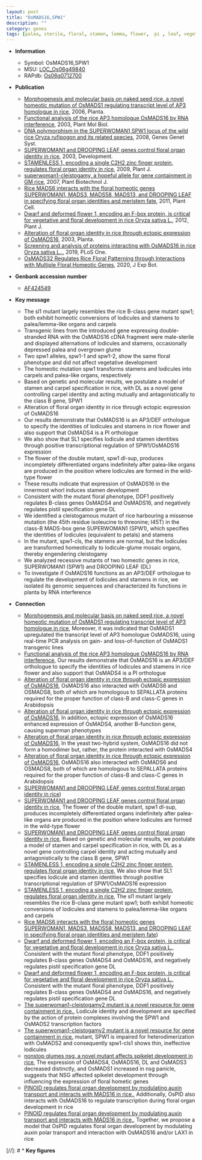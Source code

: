 ```yaml
---
layout: post
title: "OsMADS16,SPW1"
description: ""
category: genes
tags: [palea, sterile, floral, stamen, lemma, flower,  pi , leaf, vegetative]
---
```


* **Information**  
    + Symbol: OsMADS16,SPW1  
    + MSU: [LOC_Os06g49840](http://rice.plantbiology.msu.edu/cgi-bin/ORF_infopage.cgi?orf=LOC_Os06g49840)  
    + RAPdb: [Os06g0712700](http://rapdb.dna.affrc.go.jp/viewer/gbrowse_details/irgsp1?name=Os06g0712700)  

* **Publication**  
    + [Morphogenesis and molecular basis on naked seed rice, a novel homeotic mutation of OsMADS1 regulating transcript level of AP3 homologue in rice](http://www.ncbi.nlm.nih.gov/pubmed?term=Morphogenesis+and+molecular+basis+on+naked+seed+rice,+a+novel+homeotic+mutation+of+OsMADS1+regulating+transcript+level+of+AP3+homologue+in+rice%5BTitle%5D), 2006, Planta.
    + [Functional analysis of the rice AP3 homologue OsMADS16 by RNA interference](http://www.ncbi.nlm.nih.gov/pubmed?term=Functional+analysis+of+the+rice+AP3+homologue+OsMADS16+by+RNA+interference%5BTitle%5D), 2003, Plant Mol Biol.
    + [DNA polymorphism in the SUPERWOMAN1 SPW1 locus of the wild rice Oryza rufipogon and its related species](http://www.ncbi.nlm.nih.gov/pubmed?term=DNA+polymorphism+in+the+SUPERWOMAN1+SPW1+locus+of+the+wild+rice+Oryza+rufipogon+and+its+related+species%5BTitle%5D), 2008, Genes Genet Syst.
    + [SUPERWOMAN1 and DROOPING LEAF genes control floral organ identity in rice](http://www.ncbi.nlm.nih.gov/pubmed?term=SUPERWOMAN1+and+DROOPING+LEAF+genes+control+floral+organ+identity+in+rice%5BTitle%5D), 2003, Development.
    + [STAMENLESS 1, encoding a single C2H2 zinc finger protein, regulates floral organ identity in rice](http://www.ncbi.nlm.nih.gov/pubmed?term=STAMENLESS+1,+encoding+a+single+C2H2+zinc+finger+protein,+regulates+floral+organ+identity+in+rice%5BTitle%5D), 2009, Plant J.
    + [superwoman1-cleistogamy, a hopeful allele for gene containment in GM rice](http://www.ncbi.nlm.nih.gov/pubmed?term=superwoman1-cleistogamy,+a+hopeful+allele+for+gene+containment+in+GM+rice%5BTitle%5D), 2007, Plant Biotechnol J.
    + [Rice MADS6 interacts with the floral homeotic genes SUPERWOMAN1, MADS3, MADS58, MADS13, and DROOPING LEAF in specifying floral organ identities and meristem fate](http://www.ncbi.nlm.nih.gov/pubmed?term=Rice+MADS6+interacts+with+the+floral+homeotic+genes+SUPERWOMAN1,+MADS3,+MADS58,+MADS13,+and+DROOPING+LEAF+in+specifying+floral+organ+identities+and+meristem+fate%5BTitle%5D), 2011, Plant Cell.
    + [Dwarf and deformed flower 1, encoding an F-box protein, is critical for vegetative and floral development in rice Oryza sativa L.](http://www.ncbi.nlm.nih.gov/pubmed?term=Dwarf+and+deformed+flower+1,+encoding+an+F-box+protein,+is+critical+for+vegetative+and+floral+development+in+rice+Oryza+sativa+L.%5BTitle%5D), 2012, Plant J.
    + [Alteration of floral organ identity in rice through ectopic expression of OsMADS16](http://www.ncbi.nlm.nih.gov/pubmed?term=Alteration+of+floral+organ+identity+in+rice+through+ectopic+expression+of+OsMADS16%5BTitle%5D), 2003, Planta.
    + [Screening and analysis of proteins interacting with OsMADS16 in rice Oryza sativa L..](http://www.ncbi.nlm.nih.gov/pubmed?term=Screening+and+analysis+of+proteins+interacting+with+OsMADS16+in+rice+Oryza+sativa+L..%5BTitle%5D), 2019, PLoS One.
    + [OsMADS32 Regulates Rice Floral Patterning through Interactions with Multiple Floral Homeotic Genes](http://www.ncbi.nlm.nih.gov/pubmed?term=OsMADS32+Regulates+Rice+Floral+Patterning+through+Interactions+with+Multiple+Floral+Homeotic+Genes%5BTitle%5D), 2020, J Exp Bot.

* **Genbank accession number**  
    + [AF424549](http://www.ncbi.nlm.nih.gov/nuccore/AF424549)

* **Key message**  
    + The sl1 mutant largely resembles the rice B-class gene mutant spw1; both exhibit homeotic conversions of lodicules and stamens to palea/lemma-like organs and carpels
    + Transgenic lines from the introduced gene expressing double-stranded RNA with the OsMADS16 cDNA fragment were male-sterile and displayed alternations of lodicules and stamens, occasionally depressed palea and overgrown glume
    + Two spw1 alleles, spw1-1 and spw1-2, show the same floral phenotype and did not affect vegetative development
    + The homeotic mutation spw1 transforms stamens and lodicules into carpels and palea-like organs, respectively
    + Based on genetic and molecular results, we postulate a model of stamen and carpel specification in rice, with DL as a novel gene controlling carpel identity and acting mutually and antagonistically to the class B gene, SPW1
    + Alteration of floral organ identity in rice through ectopic expression of OsMADS16
    + Our results demonstrate that OsMADS16 is an AP3/DEF orthologue to specify the identities of lodicules and stamens in rice flower and also support that OsMADS4 is a PI orthologue
    + We also show that SL1 specifies lodicule and stamen identities through positive transcriptional regulation of SPW1/OsMADS16 expression
    + The flower of the double mutant, spw1 dl-sup, produces incompletely differentiated organs indefinitely after palea-like organs are produced in the position where lodicules are formed in the wild-type flower
    + These results indicate that expression of OsMADS16 in the innermost whorl induces stamen development
    + Consistent with the mutant floral phenotype, DDF1 positively regulates B-class genes OsMADS4 and OsMADS16, and negatively regulates pistil specification gene DL
    + We identified a cleistogamous mutant of rice harbouring a missense mutation (the 45th residue isoleucine to threonine; I45T) in the class-B MADS-box gene SUPERWOMAN1 (SPW1), which specifies the identities of lodicules (equivalent to petals) and stamens
    + In the mutant, spw1-cls, the stamens are normal, but the lodicules are transformed homeotically to lodicule-glume mosaic organs, thereby engendering cleistogamy
    + We analyzed recessive mutants of two homeotic genes in rice, SUPERWOMAN1 (SPW1) and DROOPING LEAF (DL)
    + To investigate if OsMADS16 functions as an AP3/DEF orthologue to regulate the development of lodicules and stamens in rice, we isolated its genomic sequences and characterized its functions in planta by RNA interference

* **Connection**  
    + [Morphogenesis and molecular basis on naked seed rice, a novel homeotic mutation of OsMADS1 regulating transcript level of AP3 homologue in rice](http://www.ncbi.nlm.nih.gov/pubmed?term=Morphogenesis+and+molecular+basis+on+naked+seed+rice,+a+novel+homeotic+mutation+of+OsMADS1+regulating+transcript+level+of+AP3+homologue+in+rice%5BTitle%5D), Moreover, it was indicated that OsMADS1 upregulated the transcript level of AP3 homologue OsMADS16, using real-time PCR analysis on gain- and loss-of-function of OsMADS1 transgenic lines
    + [Functional analysis of the rice AP3 homologue OsMADS16 by RNA interference](http://www.ncbi.nlm.nih.gov/pubmed?term=Functional+analysis+of+the+rice+AP3+homologue+OsMADS16+by+RNA+interference%5BTitle%5D), Our results demonstrate that OsMADS16 is an AP3/DEF orthologue to specify the identities of lodicules and stamens in rice flower and also support that OsMADS4 is a PI orthologue
    + [Alteration of floral organ identity in rice through ectopic expression of OsMADS16](http://www.ncbi.nlm.nih.gov/pubmed?term=Alteration+of+floral+organ+identity+in+rice+through+ectopic+expression+of+OsMADS16%5BTitle%5D), OsMADS16 also interacted with OsMADS6 and OSMADS8, both of which are homologous to SEPALLATA proteins required for the proper function of class-B and class-C genes in Arabidopsis
    + [Alteration of floral organ identity in rice through ectopic expression of OsMADS16](http://www.ncbi.nlm.nih.gov/pubmed?term=Alteration+of+floral+organ+identity+in+rice+through+ectopic+expression+of+OsMADS16%5BTitle%5D), In addition, ectopic expression of OsMADS16 enhanced expression of OsMADS4, another B-function gene, causing superman phenotypes
    + [Alteration of floral organ identity in rice through ectopic expression of OsMADS16](http://www.ncbi.nlm.nih.gov/pubmed?term=Alteration+of+floral+organ+identity+in+rice+through+ectopic+expression+of+OsMADS16%5BTitle%5D), In the yeast two-hybrid system, OsMADS16 did not form a homodimer but, rather, the protein interacted with OsMADS4
    + [Alteration of floral organ identity in rice through ectopic expression of OsMADS16](http://www.ncbi.nlm.nih.gov/pubmed?term=Alteration+of+floral+organ+identity+in+rice+through+ectopic+expression+of+OsMADS16%5BTitle%5D), OsMADS16 also interacted with OsMADS6 and OSMADS8, both of which are homologous to SEPALLATA proteins required for the proper function of class-B and class-C genes in Arabidopsis
    + [SUPERWOMAN1 and DROOPING LEAF genes control floral organ identity in rice](DL))
    + [SUPERWOMAN1 and DROOPING LEAF genes control floral organ identity in rice](http://www.ncbi.nlm.nih.gov/pubmed?term=SUPERWOMAN1+and+DROOPING+LEAF+genes+control+floral+organ+identity+in+rice%5BTitle%5D), The flower of the double mutant, spw1 dl-sup, produces incompletely differentiated organs indefinitely after palea-like organs are produced in the position where lodicules are formed in the wild-type flower
    + [SUPERWOMAN1 and DROOPING LEAF genes control floral organ identity in rice](http://www.ncbi.nlm.nih.gov/pubmed?term=SUPERWOMAN1+and+DROOPING+LEAF+genes+control+floral+organ+identity+in+rice%5BTitle%5D), Based on genetic and molecular results, we postulate a model of stamen and carpel specification in rice, with DL as a novel gene controlling carpel identity and acting mutually and antagonistically to the class B gene, SPW1
    + [STAMENLESS 1, encoding a single C2H2 zinc finger protein, regulates floral organ identity in rice](http://www.ncbi.nlm.nih.gov/pubmed?term=STAMENLESS+1,+encoding+a+single+C2H2+zinc+finger+protein,+regulates+floral+organ+identity+in+rice%5BTitle%5D), We also show that SL1 specifies lodicule and stamen identities through positive transcriptional regulation of SPW1/OsMADS16 expression
    + [STAMENLESS 1, encoding a single C2H2 zinc finger protein, regulates floral organ identity in rice](http://www.ncbi.nlm.nih.gov/pubmed?term=STAMENLESS+1,+encoding+a+single+C2H2+zinc+finger+protein,+regulates+floral+organ+identity+in+rice%5BTitle%5D), The sl1 mutant largely resembles the rice B-class gene mutant spw1; both exhibit homeotic conversions of lodicules and stamens to palea/lemma-like organs and carpels
    + [Rice MADS6 interacts with the floral homeotic genes SUPERWOMAN1, MADS3, MADS58, MADS13, and DROOPING LEAF in specifying floral organ identities and meristem fate](C-gene))
    + [Dwarf and deformed flower 1, encoding an F-box protein, is critical for vegetative and floral development in rice Oryza sativa L.](http://www.ncbi.nlm.nih.gov/pubmed?term=Dwarf+and+deformed+flower+1,+encoding+an+F-box+protein,+is+critical+for+vegetative+and+floral+development+in+rice+Oryza+sativa+L.%5BTitle%5D), Consistent with the mutant floral phenotype, DDF1 positively regulates B-class genes OsMADS4 and OsMADS16, and negatively regulates pistil specification gene DL
    + [Dwarf and deformed flower 1, encoding an F-box protein, is critical for vegetative and floral development in rice Oryza sativa L.](http://www.ncbi.nlm.nih.gov/pubmed?term=Dwarf+and+deformed+flower+1,+encoding+an+F-box+protein,+is+critical+for+vegetative+and+floral+development+in+rice+Oryza+sativa+L.%5BTitle%5D), Consistent with the mutant floral phenotype, DDF1 positively regulates B-class genes OsMADS4 and OsMADS16, and negatively regulates pistil specification gene DL
    + [The superwoman1-cleistogamy2 mutant is a novel resource for gene containment in rice.](http://www.ncbi.nlm.nih.gov/pubmed?term=The+superwoman1-cleistogamy2+mutant+is+a+novel+resource+for+gene+containment+in+rice.%5BTitle%5D), Lodicule identity and development are specified by the action of protein complexes involving the SPW1 and OsMADS2 transcription factors
    + [The superwoman1-cleistogamy2 mutant is a novel resource for gene containment in rice.](spw1-cls1) mutant, SPW1 is impaired for heterodimerization with OsMADS2 and consequently spw1-cls1 shows thin, ineffective lodicules
    + [nonstop glumes nsg, a novel mutant affects spikelet development in rice](http://www.ncbi.nlm.nih.gov/pubmed?term=nonstop+glumes+nsg,+a+novel+mutant+affects+spikelet+development+in+rice%5BTitle%5D),  The expression of OsMADS4, OsMADS16, DL and OsMADS3 decreased distinctly, and OsMADS1 increased in nsg panicle, suggests that NSG affected spikelet development through influencing the expression of floral hometic genes
    + [PINOID regulates floral organ development by modulating auxin transport and interacts with MADS16 in rice.](http://www.ncbi.nlm.nih.gov/pubmed?term=PINOID+regulates+floral+organ+development+by+modulating+auxin+transport+and+interacts+with+MADS16+in+rice.%5BTitle%5D),  Additionally, OsPID also interacts with OsMADS16 to regulate transcription during floral organ development in rice
    + [PINOID regulates floral organ development by modulating auxin transport and interacts with MADS16 in rice.](http://www.ncbi.nlm.nih.gov/pubmed?term=PINOID+regulates+floral+organ+development+by+modulating+auxin+transport+and+interacts+with+MADS16+in+rice.%5BTitle%5D),  Together, we propose a model that OsPID regulates floral organ development by modulating auxin polar transport and interaction with OsMADS16 and/or LAX1 in rice

[//]: # * **Key figures**  


